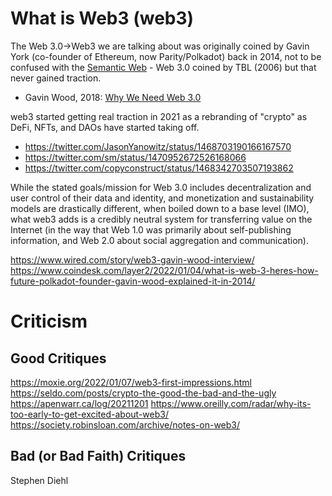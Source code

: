 # What is Web3 (web3)
The Web 3.0->Web3 we are talking about was originally coined by Gavin York (co-founder of Ethereum, now Parity/Polkadot) back in 2014, not to be confused with the [Semantic Web](https://en.wikipedia.org/wiki/Semantic_Web) - Web 3.0 coined by TBL (2006) but that never gained traction.
* Gavin Wood, 2018: [Why We Need Web 3.0](https://gavofyork.medium.com/why-we-need-web-3-0-5da4f2bf95ab)

web3 started getting real traction in 2021 as a rebranding of "crypto" as DeFi, NFTs, and DAOs have started taking off.
* https://twitter.com/JasonYanowitz/status/1468703190166167570
* https://twitter.com/sm/status/1470952672526168066
* https://twitter.com/copyconstruct/status/1468342703507193862

While the stated goals/mission for Web 3.0 includes decentralization and user control of their data and identity, and monetization and sustainability models are drastically different, when boiled down to a base level (IMO), what web3 adds is a credibly neutral system for transferring value on the Internet (in the way that Web 1.0 was primarily about self-publishing information, and Web 2.0 about social aggregation and communication).





https://www.wired.com/story/web3-gavin-wood-interview/
https://www.coindesk.com/layer2/2022/01/04/what-is-web-3-heres-how-future-polkadot-founder-gavin-wood-explained-it-in-2014/


# Criticism
## Good Critiques
https://moxie.org/2022/01/07/web3-first-impressions.html
https://seldo.com/posts/crypto-the-good-the-bad-and-the-ugly
https://apenwarr.ca/log/20211201
https://www.oreilly.com/radar/why-its-too-early-to-get-excited-about-web3/
https://society.robinsloan.com/archive/notes-on-web3/

## Bad (or Bad Faith) Critiques
Stephen Diehl
